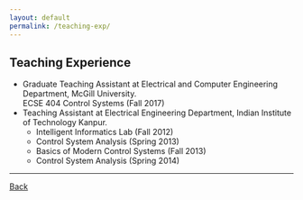 ```yaml
---
layout: default
permalink: /teaching-exp/
---
```


## Teaching Experience

* Graduate Teaching Assistant at Electrical and Computer Engineering Department, McGill University.  
    ECSE 404 Control Systems (Fall 2017)
* Teaching Assistant at Electrical Engineering Department, Indian Institute of Technology Kanpur.  
    + Intelligent Informatics Lab (Fall 2012)  
    + Control System Analysis (Spring 2013)  
    + Basics of Modern Control Systems (Fall 2013)  
    + Control System Analysis (Spring 2014)  

* * * 

[Back](/)
